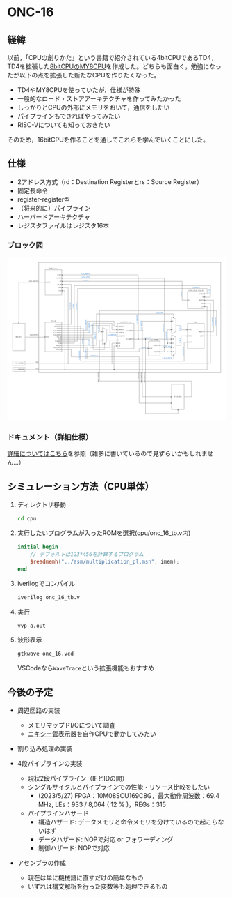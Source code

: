 # ONC-16

## 経緯

以前，「CPUの創りかた」という書籍で紹介されている4bitCPUであるTD4，TD4を拡張した[8bitCPUのMY8CPU](https://github.com/kanade9600k/MY8CPU)を作成した。どちらも面白く，勉強になったが以下の点を拡張した新たなCPUを作りたくなった。

* TD4やMY8CPUを使っていたが，仕様が特殊
* 一般的なロード・ストアアーキテクチャを作ってみたかった
* しっかりとCPUの外部にメモリをおいて，通信をしたい
* パイプラインもできればやってみたい
* RISC-Vについても知っておきたい

そのため，16bitCPUを作ることを通してこれらを学んでいくことにした。

## 仕様

* 2アドレス方式（rd：Destination Registerとrs：Source Register）
* 固定長命令
* register-register型
* （将来的に）パイプライン
* ハーバードアーキテクチャ
* レジスタファイルはレジスタ16本

### ブロック図

![ブロック図](img/block_diagram.png)

### ドキュメント（詳細仕様）
[詳細についてはこちら](https://docs.google.com/document/d/1-sG39oUQBrACGRkaK3pZpzn-H-9ahUOX7ATbZHOXlv8/edit?usp=sharing)を参照（雑多に書いているので見ずらいかもしれません…）

## シミュレーション方法（CPU単体）

1. ディレクトリ移動

    ```bash
    cd cpu
    ```

2. 実行したいプログラムが入ったROMを選択(cpu/onc_16_tb.v内)

    ```verilog
    initial begin
        // デフォルトは123*456を計算するプログラム
        $readmemh("../asm/multiplication_pl.msn", imem);
    end
    ```

3. iverilogでコンパイル
    ```bash
    iverilog onc_16_tb.v
    ```

4. 実行

    ```bash
    vvp a.out
    ```

5. 波形表示

    ```bash
    gtkwave onc_16.vcd
    ```
    VSCodeなら`WaveTrace`という拡張機能もおすすめ

## 今後の予定

* 周辺回路の実装
  * メモリマップドI/Oについて調査
  * [ニキシー管表示器](https://github.com/kanade9600k/NixieIndicator.X)を自作CPUで動かしてみたい

* 割り込み処理の実装

* 4段パイプラインの実装
  * 現状2段パイプライン（IFとIDの間）
  * シングルサイクルとパイプラインでの性能・リソース比較をしたい
    * (2023/5/27) FPGA：10M08SCU169C8G，最大動作周波数：69.4 MHz, LEs：933 / 8,064 ( 12 % )，REGs：315
  * パイプラインハザード
    * 構造ハザード: データメモリと命令メモリを分けているので起こらないはず
    * データハザード: NOPで対応 or フォワーディング
    * 制御ハザード: NOPで対応

* アセンブラの作成
  * 現在は単に機械語に直すだけの簡単なもの
  * いずれは構文解析を行った変数等も処理できるもの

